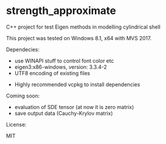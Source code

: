 # strength_approximate
C++ project for test Eigen methods in modelling cylindrical shell

This project was tested on Windows 8.1, x64 with MVS 2017.

Dependecies:

- use WINAPI stuff to control font color etc
- eigen3:x86-windows, version: 3.3.4-2
- UTF8 encoding of existing files
* Highly recommended vcpkg to install dependencies

Coming soon:

- evaluation of SDE tensor (at now it is zero matrix)
- save output data (Cauchy-Krylov matrix)

License:

MIT
